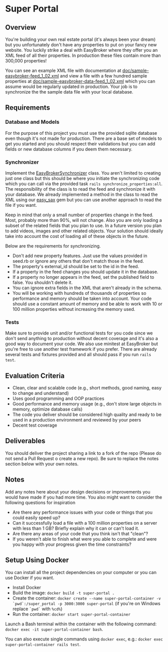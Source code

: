 # Super Portal

## Overview

You're building your own real estate portal (it's always been your dream) but you unfortunately don't have any properties to put on your fancy new website. You luckily strike a deal with EasyBroker where they offer you an XML feed of all their properties. In production these files contain more than 300,000 properties!

You can see an example XML file with documentation at [doc/sample-easybroker-feed_1_02.xml](doc/sample-easybroker-feed_1_02.xml) and view a file with a few hundred sample properties at [doc/sample-easybroker-data-feed_1_02.xml](doc/sample-easybroker-data-feed_1_02.xml) which you can assume would be regularly updated in production. Your job is to synchronize the the sample data file with your local database.

## Requirements

### Database and Models

For the purpose of this project you must use the provided sqlite database even though it's not made for production. There are a base set of models to get you started and you should respect their validations but you can add fields or new database columns if you deem them necessary.

### Synchronizer

Implement the [EasyBrokerSynchronizer](app/synchronizers/easy_broker_synchronizer.rb) class. You aren't limited to creating just one class but this should be where you initiate the synchronizing code which you can call via the provided task `rails synchronize_properties:all`. The responsibility of the class is to read the feed and synchronize it with your database. We already implemented a method in the class to read the XML using our [easy_sax](https://github.com/easybroker/easy_sax) gem but you can use another approach to read the file if you want.

Keep in mind that only a small number of properties change in the feed. Most, probably more than 90%, will not change. Also you are only loading a subset of the related fields that you plan to use. In a future version you plan to add videos, images and other related objects. Your solution should ideally take into account the cost of loading all of these objects in the future.

Below are the requirements for synchronizing.

* Don't add new property features. Just use the values provided in seed.rb or ignore any others that don't match those in the feed.
* The property's external_id should be set to the id in the feed.
* If a property in the feed changes you should update it in the database.
* If a property no longer appears in the feed, set the published field to false. You shouldn't delete it.
* You can ignore extra fields in the XML that aren't already in the schema.
* You will be working with hundreds of thousands of properties so performance and memory should be taken into account. Your code should use a constant amount of memory and be able to work with 10 or 100 million properties without increasing the memory used.

### Tests

Make sure to provide unit and/or functional tests for you code since we don't send anything to production without decent coverage and it's also a good way to document your code. We also use minitest at EasyBroker but you're free to use another test framework if you prefer. There are already several tests and fixtures provided and all should pass if you run `rails test`.

## Evaluation Criteria

- Clean, clear and scalable code (e.g., short methods, good naming, easy to change and understand)
- Uses good programming and OOP practices
- Good performance and memory usage (e.g., don't store large objects in memory, optimize database calls)
- The code you deliver should be considered high quality and ready to be used in a production environment and reviewed by your peers
- Decent test coverage

## Deliverables

You should deliver the project sharing a link to a fork of the repo (Please do not send a Pull Request o create a new repo). Be sure to replace the notes section below with your own notes.

## Notes

Add any notes here about your design decisions or improvements you would have made if you had more time. You also might want to consider the following questions for inspiration

* Are there any performance issues with your code or things that you could easily speed up?
* Can it successfully load a file with a 100 million properties on a server with less than 1 GB? Briefly explain why it can or can't load it.
* Are there any areas of your code that you think isn't that "clean"?
* If you weren't able to finish what were you able to complete and were you happy with your progress given the time constraints?

## Setup Using Docker

You can install all the project dependencies on your computer or you can use Docker if you want.

* Install Docker
* Build the image: `docker build -t super-portal .`
* Create the container: ``docker create --name super-portal-container -v `pwd`:/super_portal -p 3000:3000 super-portal`` (if you're on Windows replace `` `pwd` `` with `%cd%`)
* Run the container: `docker start super-portal-container`

Launch a Bash terminal within the container with the following command: `docker exec -it super-portal-container bash`.

You can also execute single commands using `docker exec`, e.g.: `docker exec super-portal-container rails test`.
